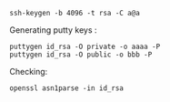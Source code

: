 
    ssh-keygen -b 4096 -t rsa -C a@a

Generating putty keys :

    puttygen id_rsa -O private -o aaaa -P
    puttygen id_rsa -O public -o bbb -P

Checking:

    openssl asn1parse -in id_rsa
